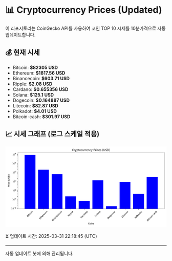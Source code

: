 
# 📊 Cryptocurrency Prices (Updated)

이 리포지토리는 CoinGecko API를 사용하여 코인 TOP 10 시세를 10분가격으로 자동 업데이트합니다.

## 💰 현재 시세
- Bitcoin: **$82305 USD**
- Ethereum: **$1817.56 USD**
- Binancecoin: **$603.71 USD**
- Ripple: **$2.08 USD**
- Cardano: **$0.655356 USD**
- Solana: **$125.1 USD**
- Dogecoin: **$0.164887 USD**
- Litecoin: **$82.87 USD**
- Polkadot: **$4.01 USD**
- Bitcoin-cash: **$301.97 USD**

## 📈 시세 그래프 (로그 스케일 적용)
![Crypto Prices](crypto_prices.png)

⏳ 업데이트 시간: 2025-03-31 22:18:45 (UTC)

---
자동 업데이트 봇에 의해 관리됩니다.
